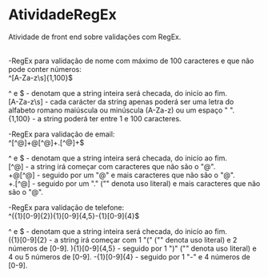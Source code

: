 # AtividadeRegEx
Atividade de front end sobre validações com RegEx.<br /><br />

-RegEx para validação de nome com máximo de 100 caracteres e que não pode conter números:<br />
  ^[A-Za-z\s]{1,100}$<br />

  ^ e $ - denotam que a string inteira será checada, do inicío ao fim.<br />
  [A-Za-z\s] - cada carácter da string apenas poderá ser uma letra do alfabeto romano maiúscula ou minúscula (A-Za-z) ou um espaço " ".<br />
  {1,100} - a string poderá ter entre 1 e 100 caracteres.<br />

-RegEx para validação de email:<br />
  ^[^@]+@[^@]+\.[^@]+$<br />

^ e $ - denotam que a string inteira será checada, do inicío ao fim.<br />
 [^@] - a string irá começar com caracteres que não são o "@".<br />
 +@[^@] - seguido por um "@" e mais caracteres que não são o "@".<br />
+\.[^@] - seguido por um "." ("\" denota uso literal) e mais caracteres que não são o "@".<br />

-RegEx para validação de telefone:<br />
  ^\({1}[0-9]{2}\){1}[0-9]{4,5}-{1}[0-9]{4}$

  ^ e $ - denotam que a string inteira será checada, do inicío ao fim.<br />
  \({1}[0-9]{2} - a string irá começar com 1 "(" ("\" denota uso literal) e 2 números de [0-9].
  \){1}[0-9]{4,5} - seguido por 1 ")" ("\" denota uso literal) e 4 ou 5 números de [0-9].
  -{1}[0-9]{4} - seguido por 1 "-" e 4 números de [0-9].
